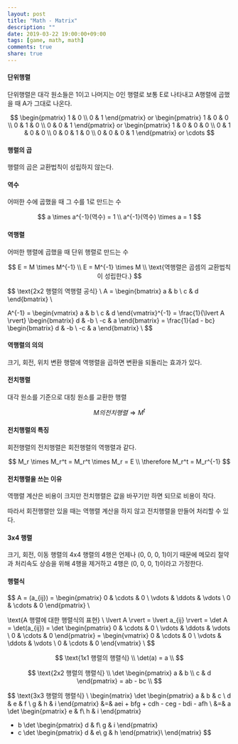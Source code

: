 ```yaml
---
layout: post
title: "Math - Matrix"
description: ""
date: 2019-03-22 19:00:00+09:00
tags: [game, math, math]
comments: true
share: true
---
```






#### 단위행렬

단위행렬은 대각 원소들은 1이고 나머지는 0인 행렬로 보통 E로 나타내고 A행렬에 곱했을 때 A가 그대로 나온다.

$$
\begin{pmatrix} 1 & 0 \\ 0 & 1 \end{pmatrix} or
\begin{pmatrix} 1 & 0 & 0 \\ 0 & 1 & 0 \\ 0 & 0 & 1 \end{pmatrix} or
\begin{pmatrix} 1 & 0 & 0 & 0 \\ 0 & 1 & 0 & 0 \\ 0 & 0 & 1 & 0 \\ 0 & 0 & 0 & 1 \end{pmatrix}
or \cdots
$$


#### 행렬의 곱

행렬의 곱은 교환법칙이 성립하지 않는다.



#### 역수

어떠한 수에 곱했을 때 그 수를 1로 만드는 수

$$
a \times a^{-1}(역수) = 1 \\
a^{-1}(역수) \times a = 1
$$


#### 역행렬

어떠한 행렬에 곱했을 때 단위 행렬로 만드는 수

$$
E = M \times M^{-1} \\
E = M^{-1} \times M \\
\text{역행렬은 곱셈의 교환법칙이 성립한다.}
$$


$$
\text{2x2 행렬의 역행렬 공식} \\
A = \begin{bmatrix}
a & b \\
c & d
\end{bmatrix} \\

A^{-1} = \begin{vmatrix}
a & b \\
c & d
\end{vmatrix}^{-1}
= \frac{1}{\lvert A \rvert} \begin{bmatrix}
d & -b \\
-c & a
\end{bmatrix}
= \frac{1}{ad - bc} \begin{bmatrix}
d & -b \\
-c & a
\end{bmatrix} \\
$$


#### 역행렬의 의의

크기, 회전, 위치 변환 행렬에 역행렬을 곱하면 변환을 되돌리는 효과가 있다.



#### 전치행렬

대각 원소를 기준으로 대칭 원소를 교환한 행렬

$$
M의 전치행렬 \Rightarrow M^t
$$

#### 전치행렬의 특징

회전행렬의 전치행렬은 회전행렬의 역행렬과 같다.

$$
M_r \times M_r^t = M_r^t \times M_r = E \\
\therefore M_r^t = M_r^{-1}
$$


#### 전치행렬을 쓰는 이유

역행렬 계산은 비용이 크지만 전치행렬은 값을 바꾸기만 하면 되므로 비용이 작다.

따라서 회전행렬만 있을 때는 역행렬 계산을 하지 않고 전치행렬을 만들어 처리할 수 있다.



#### 3x4 행렬

크기, 회전, 이동 행렬의 4x4 행렬의 4행은 언제나 (0, 0, 0, 1)이기 때문에 메모리 절약과 처리속도 상승을 위해 4행을 제거하고 4행은 (0, 0, 0, 1)이라고 가정한다.



#### 행렬식

$$
A = (a_{ij}) = \begin{pmatrix}
0 & \cdots & 0 \\
\vdots & \ddots & \vdots \\
0 & \cdots & 0
\end{pmatrix} \\

\text{A 행렬에 대한 행렬식의 표현} \\
\lvert A \rvert = 
\lvert a_{ij} \rvert = 
\det A = \det(a_{ij}) = 
\det \begin{pmatrix}
0 & \cdots & 0 \\
\vdots & \ddots & \vdots \\
0 & \cdots & 0
\end{pmatrix} = 
\begin{vmatrix}
0 & \cdots & 0 \\
\vdots & \ddots & \vdots \\
0 & \cdots & 0
\end{vmatrix} \\
$$



$$
\text{1x1 행렬의 행렬식} \\
\det(a) = a \\
$$



$$
\text{2x2 행렬의 행렬식} \\
\det \begin{pmatrix}
a & b \\
c & d
\end{pmatrix} = ab - bc \\
$$



$$
\text{3x3 행렬의 행렬식} \\
\begin{matrix}
\det \begin{pmatrix}
a & b & c \\
d & e & f \\
g & h & i
\end{pmatrix} &=& aei + bfg + cdh - ceg - bdi - afh \\
&=& a \det \begin{pmatrix}
e & f\\
h & i
\end{pmatrix}
- b \det \begin{pmatrix}
d & f\\
g & i
\end{pmatrix}
- c \det \begin{pmatrix}
d & e\\
g & h
\end{pmatrix}\\
\end{matrix}
$$


